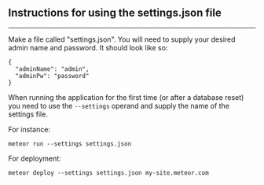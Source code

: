 ## Instructions for using the settings.json file
---

Make a file called "settings.json".
You will need to supply your desired admin name and password.
It should look like so:
```
{
  "adminName": "admin",
  "adminPw": "password"
}
```

When running the application for the first time (or after a database reset) you need to
use the `--settings` operand and supply the name of the settings file.

For instance:
```
meteor run --settings settings.json
```

For deployment:
```
meteor deploy --settings settings.json my-site.meteor.com
```

